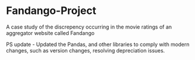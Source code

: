 # Fandango-Project
A case study of the discrepency occurring in the movie ratings of an aggregator website called Fandango


PS update - Updated the Pandas, and other libraries to comply with modern changes, such as version changes, resolving depreciation issues.
